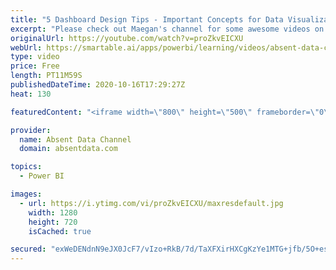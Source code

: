 ```yaml
---
title: "5 Dashboard Design Tips - Important Concepts for Data Visualization"
excerpt: "Please check out Maegan's channel for some awesome videos on design and DIY: https://www.youtube.com/channel/UCx3_7-2gGe7BmDxI6W-Uuiw  Contact me on LinkedIn: https://www.linkedin.com/in/gaelimholland/  We all struggle to beautify our reports and dashboards. However, just like the technical skills needed"
originalUrl: https://youtube.com/watch?v=proZkvEICXU
webUrl: https://smartable.ai/apps/powerbi/learning/videos/absent-data-channel-5-dashboard-design-tips-important-concepts-for-data-visualization/
type: video
price: Free
length: PT11M59S
publishedDateTime: 2020-10-16T17:29:27Z
heat: 130

featuredContent: "<iframe width=\"800\" height=\"500\" frameborder=\"0\" src=\"https://www.youtube.com/embed/proZkvEICXU\" allow=\"accelerometer; autoplay; encrypted-media; gyroscope; picture-in-picture\" allowfullscreen></iframe>"

provider:
  name: Absent Data Channel
  domain: absentdata.com

topics:
  - Power BI

images:
  - url: https://i.ytimg.com/vi/proZkvEICXU/maxresdefault.jpg
    width: 1280
    height: 720
    isCached: true

secured: "exWeDENdnN9eJX0JcF7/vIzo+RkB/7d/TaXFXirHXCgKzYe1MTG+jfb/5O+esoRIcP2YMLZEVJs70i49Dtcn6L69ec8EevNAOCAtPDS81Kr2x4PckZHvmBdHxA6nvQtziJfvfPSfbB9ZYYhfhe3PqIZfrhbms7wfQxCVIhwW/p+eWARIpOeq75g1pgtymPPelX5QYSk4kbHlYKFybDg8J1sFjOIoFWTJyc3DCyhzBnbrUukgnmcxB0ZqctvTBrQ94kXuSHAfA5G2sHhnzDvJUh+6avXnulelzu/mkjt8f7lBnK444EgHaWR8iFiADmA0+zdYu+iKbTQrvhCMIxB23IIK65jG9VicN8RK1Y+suQlNOLWPLL5x/e6190mu/uQe0rUYGOry+aTH/9NQZB96tbrSb4P1eOx9lMr/92hrOwM=;7YmTOtdSpavgVoD3I0uVog=="
---
```


